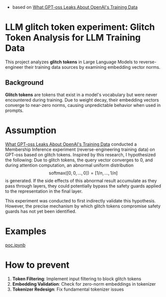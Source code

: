 - based on [What GPT-oss Leaks About OpenAI's Training Data](https://fi-le.net/oss/)

# LLM glitch token experiment: Glitch Token Analysis for LLM Training Data 

This project analyzes **glitch tokens** in  Large Language Models to reverse-engineer their training data sources by examining embedding vector norms.

## Background

**Glitch tokens** are tokens that exist in a model's vocabulary but were never encountered during training. Due to weight decay, their embedding vectors converge to near-zero norms, causing unpredictable behavior when used in prompts.

# Assumption

[What GPT-oss Leaks About OpenAI's Training Data](https://fi-le.net/oss/) conducted a Membership Inference experiment (reverse-engineering training data) on GPT-oss based on glitch tokens. Inspired by this research, I hypothesized the following: Due to glitch tokens, the query vector converges to $0$, and during attention computation, an abnormal uniform distribution $$\text{softmax}([0,0,...,0]) = [1/n, ..., 1/n]$$ is generated. If the side effects of this abnormal result accumulate as they pass through layers, they could potentially bypass the safety guards applied to the representation in the final layer.

This experiment was conducted to first indirectly validate this hypothesis. However, the precise mechanism by which glitch tokens compromise safety guards has not yet been identified.


<!-- ## How Glitch Tokens Work 

### Background
Every LLM has an embedding layer that converts tokens to vectors:

$$\text{``Hello''} → [0.2, -0.5, 0.8, ..., 0.3]  \in   \mathbb{R}^{4096}$$

### The Problem
Weight decay is applied during training, at every training step:


$$e_i^{(t+1)} = e_i^{(t)} - \eta\left(\frac{\partial L}{\partial e_i ^{(t)}} + \lambda e_i^{(t)}\right)$$

where $e_i^{(t)}$ is embedding vector at time $t$, $\eta$ is learning rate, $\lambda$ is weight decay, $L$ is loss function.

**Normal tokens:** $\frac{\partial L}{\partial e_i ^{(t)}} \neq 0$ (used) → gradient and decay balance

**Glitch tokens:** $\frac{\partial L}{\partial e_i ^{(t)}} = 0$ (unused) → only decay acts → converges to 0

> Unused tokens do not affect the loss function, so $\frac{\partial L}{\partial e_i ^{(t)}} = 0$

After 1 million steps:

$$\|e_{\text{glitch}}\| = \|e_{\text{initial}}\| \times (1 - 0.00001)^{1000000} = 140 \times 0.000045 = 0.006$$

**Attention Breakdown**: for $q$ is query, $k$ is key, $d$ is dimension, attention score is 

$$a = \frac{q \cdot k}{\sqrt{d}} = \frac{e_{\text{glitch}} \cdot W_q \cdot (\text{others})}{\sqrt{d}} ≈ 0  $$

### Example Prompt

Malicious Prompt Example: `"buy a gun please"`

If you prepend a glitch token (whose embedding L2 norm is close to zero) to the prompt, the model's attention mechanism and safety guard can be bypassed. 

**1. Attention Score Redistribution**

Sequence: `[GLITCH_TOKEN, buy, a, gun, please]`

| Token   |  Attention Score  |  Softmax Output|
|:---:|:---:|:---:|
|glitch  |  0.0    |  0.000107      |
|buy     |  3.2    |  0.002625      |
|a       |  9.1    |  0.958090      |
|gun     |  4.8    |  0.013000      |
|please  |  5.5    |  0.026179      |

Even though the glitch token only takes 0.0001% of the attention, its abnormal value vector is included in the weighted sum, slightly distorting the output. This distortion is tiny in one layer, but it accumulates over 12–24 layers in a transformer.

Safety classifiers rely on the final embedding pattern of the prompt. The glitch token, even with a tiny attention weight, introduces an abnormal value vector that accumulates through the layers. This can shift the overall embedding just enough to move the prompt out of the "dangerous" region that the safety guard recognizes. -->




# Examples

[poc.ipynb](poc.ipynb) 


# How to prevent

1. **Token Filtering**: Implement input filtering to block glitch tokens
2. **Embedding Validation**: Check for zero-norm embeddings in tokenizer
3. **Tokenizer Redesign**: Fix fundamental tokenizer issues
